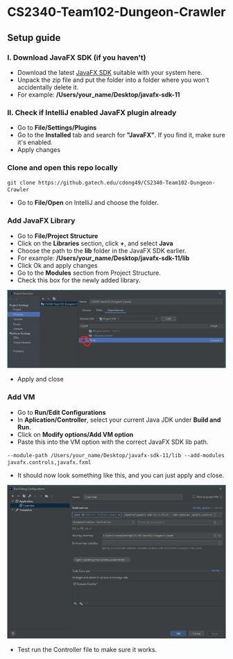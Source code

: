 # CS2340-Team102-Dungeon-Crawler


## Setup guide


### I. Download JavaFX SDK (if you haven't)

- Download the latest [JavaFX SDK](https://gluonhq.com/products/javafx/) suitable with your system here.
- Unpack the zip file and put the folder into a folder where you won't accidentally delete it.
- For example: **/Users/your_name/Desktop/javafx-sdk-11**

### II. Check if IntelliJ enabled JavaFX plugin already

- Go to **File/Settings/Plugins** 
- Go to the **Installed** tab and search for **"JavaFX"**. If you find it, make sure it's enabled.
- Apply changes

### Clone and open this repo locally

```
git clone https://github.gatech.edu/cdong49/CS2340-Team102-Dungeon-Crawler
```

- Go to **File/Open** on IntelliJ and choose the folder.

### Add JavaFX Library

- Go to **File/Project Structure**
- Click on the **Libraries** section, click **+**, and select **Java**
- Choose the path to the **lib** folder in the JavaFX SDK earlier.
- For example: **/Users/your_name/Desktop/javafx-sdk-11/lib**
- Click Ok and apply changes
- Go to the **Modules** section from Project Structure.
- Check this box for the newly added library.

![alt text](setup_resources\addLib.png)

- Apply and close

### Add VM

- Go to **Run/Edit Configurations**
- In **Aplication/Controller**, select your current Java JDK under **Build and Run**.
- Click on **Modify options/Add VM option**
- Paste this into the VM option with the correct JavaFX SDK lib path.

```
--module-path /Users/your_name/Desktop/javafx-sdk-11/lib --add-modules javafx.controls,javafx.fxml
```


- It should now look something like this, and you can just apply and close. 

![alt text](setup_resources\Config.png)

- Test run the Controller file to make sure it works.
